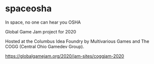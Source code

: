 # spaceosha
In space, no one can hear you OSHA

Global Game Jam project for 2020 

Hosted at the Columbus Idea Foundry by Multivarious Games and The COGG (Central Ohio Gamedev Group).

https://globalgamejam.org/2020/jam-sites/coggjam-2020

